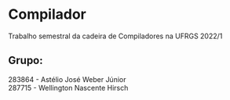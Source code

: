 # Compilador
Trabalho semestral da cadeira de Compiladores na UFRGS 
2022/1
## Grupo:
283864 - Astélio José Weber Júnior <br />
287715 - Wellington Nascente Hirsch
